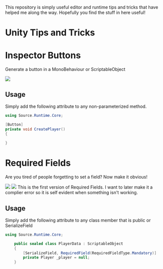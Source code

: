 This repository is simply useful editor and runtime tips and tricks that have helped me along the way. Hopefully you find the stuff in here useful!
# Unity Tips and Tricks

# Inspector Buttons
Generate a button in a MonoBehaviour or ScriptableObject

![](https://i.imgur.com/zxVGkH8.gifv)

## Usage
Simply add the following attribute to any non-parameterized method.
```csharp
using Source.Runtime.Core;

[Button]
private void CreatePlayer()
{
    
}
```

# Required Fields
Are you tired of people forgetting to set a field? Now make it obvious!

![](https://i.imgur.com/lFIhs59.gifv)
![](https://i.imgur.com/GUkXxYU.gifv)
This is the first version of Required Fields. I want to later make it a complier error so it is self evident when something isn't working. 

## Usage
Simply add the following attribute to any class member that is public or SerializeField
```csharp
using Source.Runtime.Core;

    public sealed class PlayerData : ScriptableObject
    {
        [SerializeField, RequiredField(RequiredFieldType.Mandatory)]
        private Player _player = null;
    }
```